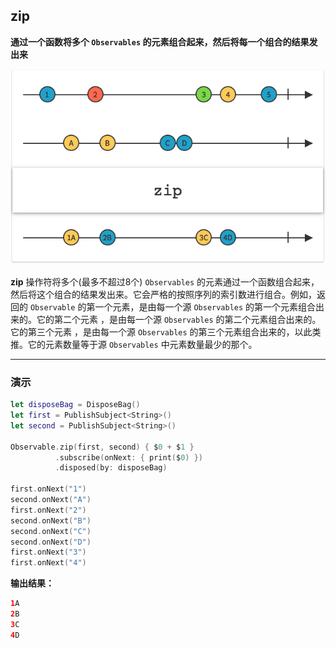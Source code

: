 ## zip

**通过一个函数将多个 `Observables` 的元素组合起来，然后将每一个组合的结果发出来**

![](/assets/Operator/Operators/zip.png)

**zip** 操作符将多个(最多不超过8个) `Observables` 的元素通过一个函数组合起来，然后将这个组合的结果发出来。它会严格的按照序列的索引数进行组合。例如，返回的 `Observable` 的第一个元素，是由每一个源 `Observables` 的第一个元素组合出来的。它的第二个元素 ，是由每一个源 `Observables` 的第二个元素组合出来的。它的第三个元素 ，是由每一个源 `Observables` 的第三个元素组合出来的，以此类推。它的元素数量等于源 `Observables` 中元素数量最少的那个。

---

### 演示

```swift
let disposeBag = DisposeBag()
let first = PublishSubject<String>()
let second = PublishSubject<String>()

Observable.zip(first, second) { $0 + $1 }
          .subscribe(onNext: { print($0) })
          .disposed(by: disposeBag)

first.onNext("1")
second.onNext("A")
first.onNext("2")
second.onNext("B")
second.onNext("C")
second.onNext("D")
first.onNext("3")
first.onNext("4")
```

**输出结果：**

```swift
1A
2B
3C
4D
```
